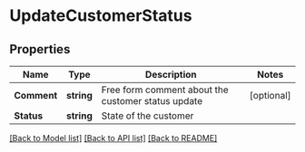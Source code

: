 # UpdateCustomerStatus

## Properties

Name | Type | Description | Notes
------------ | ------------- | ------------- | -------------
**Comment** | **string** | Free form comment about the customer status update | [optional] 
**Status** | **string** | State of the customer | 

[[Back to Model list]](../README.md#documentation-for-models) [[Back to API list]](../README.md#documentation-for-api-endpoints) [[Back to README]](../README.md)


